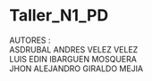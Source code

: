# Taller_N1_PD
AUTORES : <br>
ASDRUBAL ANDRES VELEZ VELEZ <br>
LUIS EDIN IBARGUEN MOSQUERA  <br>
JHON ALEJANDRO GIRALDO MEJIA


